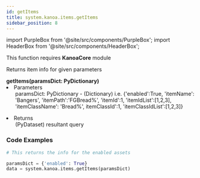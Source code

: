 ```yaml
---
id: getItems
title: system.kanoa.items.getItems
sidebar_position: 8
---
```

import PurpleBox from '@site/src/components/PurpleBox';
import HeaderBox from '@site/src/components/HeaderBox';

<PurpleBox>This function requires <b>KanoaCore</b> module</PurpleBox>


<HeaderBox header="Description">Returns item info for given parameters  </HeaderBox>

<HeaderBox header="Syntax">
    <b>getItems(paramsDict: PyDictionary)</b>
    <li> Parameters <br /> 
        <ul> paramsDict: PyDictionary - (Dictionary) i.e. &#123;'enabled':True, 'itemName': 'Bangers', 'itemPath':'FGBread%', 'itemId':1, 'itemIdList':[1,2,3], 'itemClassName': 'Bread%', itemClassId':1, 'itemClassIdList':[1,2,3]} </ul> 
    </li>
    <li> Returns <br /> 
        <ul>(PyDataset) resultant query </ul>
    </li>
</HeaderBox>


### Code Examples

```py
# This returns the info for the enabled assets

paramsDict = {'enabled': True}
data = system.kanoa.items.getItems(paramsDict)

```